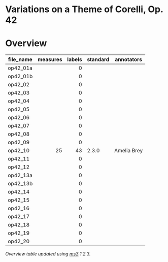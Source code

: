 # Variations on a Theme of Corelli, Op. 42

# Overview
|file_name|measures|labels|standard|annotators |
|---------|-------:|-----:|--------|-----------|
|op42_01a |        |     0|        |           |
|op42_01b |        |     0|        |           |
|op42_02  |        |     0|        |           |
|op42_03  |        |     0|        |           |
|op42_04  |        |     0|        |           |
|op42_05  |        |     0|        |           |
|op42_06  |        |     0|        |           |
|op42_07  |        |     0|        |           |
|op42_08  |        |     0|        |           |
|op42_09  |        |     0|        |           |
|op42_10  |      25|    43|2.3.0   |Amelia Brey|
|op42_11  |        |     0|        |           |
|op42_12  |        |     0|        |           |
|op42_13a |        |     0|        |           |
|op42_13b |        |     0|        |           |
|op42_14  |        |     0|        |           |
|op42_15  |        |     0|        |           |
|op42_16  |        |     0|        |           |
|op42_17  |        |     0|        |           |
|op42_18  |        |     0|        |           |
|op42_19  |        |     0|        |           |
|op42_20  |        |     0|        |           |


*Overview table updated using [ms3](https://johentsch.github.io/ms3/) 1.2.3.*

